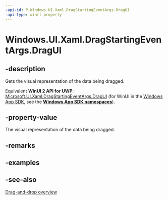 ```yaml
---
-api-id: P:Windows.UI.Xaml.DragStartingEventArgs.DragUI
-api-type: winrt property
---
```


<!-- Property syntax
public Windows.UI.Xaml.DragUI DragUI { get; }
-->

# Windows.UI.Xaml.DragStartingEventArgs.DragUI

## -description
Gets the visual representation of the data being dragged.

Equivalent **WinUI 2 API for UWP**: [Microsoft.UI.Xaml.DragStartingEventArgs.DragUI](/windows/winui/api/microsoft.ui.xaml.dragstartingeventargs.dragui) (for WinUI in the [Windows App SDK](/windows/apps/windows-app-sdk/), see the **[Windows App SDK namespaces](/windows/windows-app-sdk/api/winrt/)**).

## -property-value
The visual representation of the data being dragged.

## -remarks
<!--The value of this property is used only when the DragVisualOptions Enum option is not set to “UseDataFormat “. This is the visual that is set on the Drag Source side. The visual can be changed on the Target side during the Drag Enter and DragOver events.
If this property is set to Null, then the UIElement being dragged is used to as the DragVisual 
-->

## -examples

## -see-also

[Drag-and-drop overview](/windows/uwp/design/input/drag-and-drop)

